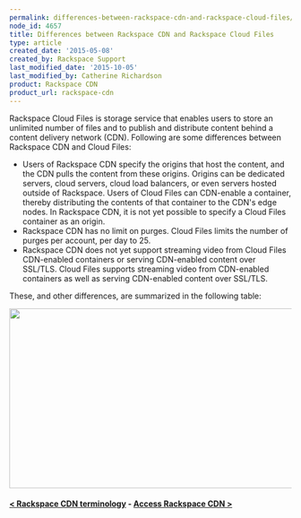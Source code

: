 ```yaml
---
permalink: differences-between-rackspace-cdn-and-rackspace-cloud-files/
node_id: 4657
title: Differences between Rackspace CDN and Rackspace Cloud Files
type: article
created_date: '2015-05-08'
created_by: Rackspace Support
last_modified_date: '2015-10-05'
last_modified_by: Catherine Richardson
product: Rackspace CDN
product_url: rackspace-cdn
---
```


Rackspace Cloud Files is storage service that enables users to store an
unlimited number of files and to publish and distribute content behind a
content delivery network (CDN). Following are some differences between
Rackspace CDN and Cloud Files:

-   Users of Rackspace CDN specify the origins that host the content,
    and the CDN pulls the content from these origins. Origins can be
    dedicated servers, cloud servers, cloud load balancers, or even
    servers hosted outside of Rackspace. Users of Cloud Files can
    CDN-enable a container, thereby distributing the contents of that
    container to the CDN's edge nodes. In Rackspace CDN, it is not yet
    possible to specify a Cloud Files container as an origin.
-   Rackspace CDN has no limit on purges. Cloud Files limits the number
    of purges per account, per day to 25.
-   Rackspace CDN does not yet support streaming video from Cloud Files
    CDN-enabled containers or serving CDN-enabled content over SSL/TLS.
    Cloud Files supports streaming video from CDN-enabled containers as
    well as serving CDN-enabled content over SSL/TLS.

These, and other differences, are summarized in the following table:

<img src="https://8026b2e3760e2433679c-fffceaebb8c6ee053c935e8915a3fbe7.ssl.cf2.rackcdn.com/field/image/Screen%20Shot%202015-10-01%20at%2011.45.33%20AM.png" width="717" height="321" />



#### [&lt; Rackspace CDN terminology](/how-to/rackspace-cdn-terminology)    -    [Access Rackspace CDN &gt;](/how-to/access-rackspace-cdn)







